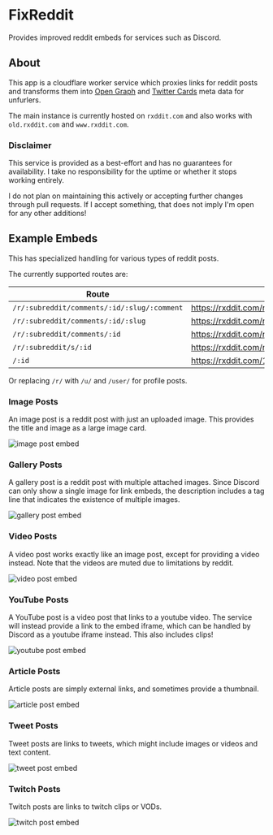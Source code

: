 [image-post-embed]: https://raw.githubusercontent.com/MinnDevelopment/fxreddit/master/assets/image-post-embed.png
[gallery-post-embed]: https://raw.githubusercontent.com/MinnDevelopment/fxreddit/master/assets/gallery-post-embed.png
[video-post-embed]: https://raw.githubusercontent.com/MinnDevelopment/fxreddit/master/assets/video-post-embed.gif
[youtube-post-embed]: https://raw.githubusercontent.com/MinnDevelopment/fxreddit/master/assets/youtube-post-embed.gif
[article-post-embed]: https://raw.githubusercontent.com/MinnDevelopment/fxreddit/master/assets/article-post-embed.png
[tweet-post-embed]: https://raw.githubusercontent.com/MinnDevelopment/fxreddit/master/assets/tweet-post-embed.png
[twitch-post-embed]: https://raw.githubusercontent.com/MinnDevelopment/fxreddit/master/assets/twitch-post-embed.gif

# FixReddit

Provides improved reddit embeds for services such as Discord.

## About

This app is a cloudflare worker service which proxies links for reddit posts and transforms them into [Open Graph](https://ogp.me/) and [Twitter Cards](https://developer.twitter.com/en/docs/twitter-for-websites/cards/overview/markup) meta data for unfurlers.

The main instance is currently hosted on `rxddit.com` and also works with `old.rxddit.com` and `www.rxddit.com`.

### Disclaimer

This service is provided as a best-effort and has no guarantees for availability. I take no responsibility for the uptime or whether it stops working entirely.

I do not plan on maintaining this actively or accepting further changes through pull requests. If I accept something, that does not imply I'm open for any other additions!

## Example Embeds

This has specialized handling for various types of reddit posts.

The currently supported routes are:

| Route                                       | Example                                                                                                          |
|---------------------------------------------|------------------------------------------------------------------------------------------------------------------|
| `/r/:subreddit/comments/:id/:slug/:comment` | https://rxddit.com/r/shittymoviedetails/comments/160onpq/breaking_actor_from_home_alone_2_arrested_today/jxnkq4g |
| `/r/:subreddit/comments/:id/:slug`          | https://rxddit.com/r/shittymoviedetails/comments/160onpq/breaking_actor_from_home_alone_2_arrested_today         |
| `/r/:subreddit/comments/:id`                | https://rxddit.com/r/shittymoviedetails/comments/160onpq                                                         |
| `/r/:subreddit/s/:id`                       | https://rxddit.com/r/MemePiece/s/15w6vzg82W                                                                      |
| `/:id`                                      | https://rxddit.com/160onpq                                                                                       |

Or replacing `/r/` with `/u/` and `/user/` for profile posts.

### Image Posts

An image post is a reddit post with just an uploaded image. This provides the title and image as a large image card.

![image post embed][image-post-embed]

### Gallery Posts

A gallery post is a reddit post with multiple attached images. Since Discord can only show a single image for link embeds, the description includes a tag line that indicates the existence of multiple images.

![gallery post embed][gallery-post-embed]

### Video Posts

A video post works exactly like an image post, except for providing a video instead. Note that the videos are muted due to limitations by reddit.

![video post embed][video-post-embed]

### YouTube Posts

A YouTube post is a video post that links to a youtube video. The service will instead provide a link to the embed iframe, which can be handled by Discord as a youtube iframe instead. This also includes clips!

![youtube post embed][youtube-post-embed]

### Article Posts

Article posts are simply external links, and sometimes provide a thumbnail.

![article post embed][article-post-embed]

### Tweet Posts

Tweet posts are links to tweets, which might include images or videos and text content.

![tweet post embed][tweet-post-embed]

### Twitch Posts

Twitch posts are links to twitch clips or VODs.

![twitch post embed][twitch-post-embed]
